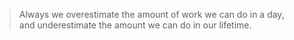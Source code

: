 >  Always we overestimate the amount of work we can do in a day,  
>  and underestimate the amount we can do in our lifetime.


<!--START_SECTION:waka-->
<!--END_SECTION:waka-->
